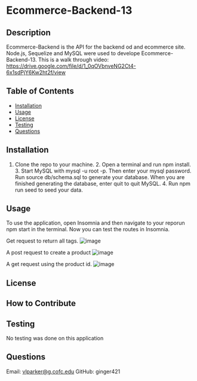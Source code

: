 # Ecommerce-Backend-13

## Description
Ecommerce-Backend is the API for the backend od and ecommerce site. Node.js, Sequelize and MySQL were used to develope Ecommerce-Backend-13. This is a walk through video: https://drive.google.com/file/d/1_0qOVbnveNG2Ct4-6x1sdPjY6Kw2ht2f/view

## Table of Contents
* [Installation](#installation)
* [Usage](#usage)
* [License](#)
* [Testing](#testing)
* [Questions](#questions)

## Installation 
1. Clone the repo to your machine. 2. Open a terminal and run npm install. 3. Start MySQL with mysql -u root -p. Then enter your mysql password. Run source db/schema.sql to generate your database. When you are finished generating the database, enter quit to quit MySQL. 4. Run npm run seed to seed your data.

## Usage
To use the application, open Insomnia and then navigate to your reporun npm start in the terminal. Now you can test the routes in Insomnia.

Get request to return all tags.
![image](https://user-images.githubusercontent.com/101539821/192672787-7d1429d5-d52e-4aed-b821-4859f3e3464c.png)

A post request to create a product
![image](https://user-images.githubusercontent.com/101539821/192673152-899b5c91-9eb3-4aac-bde0-bc9414868275.png)

A get request using the product id.
![image](https://user-images.githubusercontent.com/101539821/192673599-ba7d9722-b96d-47cf-927c-0a997be32d01.png)


## License

## How to Contribute 


## Testing 
No testing was done on this application

## Questions
Email: vlparker@g.cofc.edu
GitHub: ginger421
